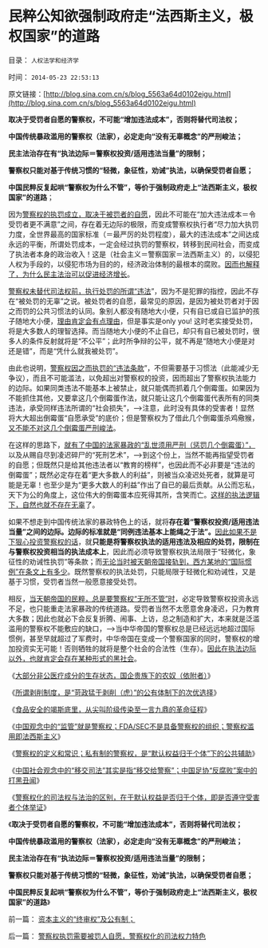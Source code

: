 # 民粹公知欲强制政府走“法西斯主义，极权国家”的道路

目录： `人权法学和经济学` 

时间： `2014-05-23 22:53:13` 

原文链接：[http://blog.sina.com.cn/s/blog_5563a64d0102eigu.html](http://blog.sina.com.cn/s/blog_5563a64d0102eigu.html)

**取决于受罚者自愿的警察权，不可能“增加违法成本”，否则将替代司法权；**

**中国传统暴政滥用的警察权（法家），必定走向“没有无辜概念”的严刑峻法；**

**民主法治存在有“执法边际＝警察权投资/适用违法当量”的限制；**

**警察权只能对基于传统习惯的“轻微，象征性，劝诫”执法，以确保受罚者自愿；**

**中国民粹反复起哄“警察权为什么不管”，等价于强制政府走上“法西斯主义，极权国家”的道路**；

因为[警察权的执罚成立，取决于被罚者的自愿](../../../2014/5/22/警察权执罚需要被罚人自愿，警察权化的司法权力特色.md)，因此不可能在“加大违法成本＝令受罚者更不满意”之间，存在着无边际的极限，而变成警察权执行者“尽力加大执罚力度，全世界最高的国家标准（＝最严厉的处罚程度），最大的违法成本”之间达成永远的平衡，所谓处罚成本，一定会经过执罚的警察权，转移到民间社会，而变成了执法者本身的政治收入！这是（社会主义＝警察国家＝法西斯主义）的，以侵犯人权为手段的，以侵犯市场为目的的，经济政治体制的最根本的腐败。[因而也解释了，为什么民主法治可以促进经济增长](../../../2009/10/30/社会主义，资本主义和公民主义.md)。

[警察权未替代司法权前，执行处罚的所谓“违法](../../../2014/5/21/警察权不允许替代司法权力，及警察国家的定义.md)”，因为不是犯罪的指控，因此不存在“被处罚的无辜”之说。被处罚者的自愿，最常见的原因，是因为被处罚者对于因之而罚的公共习惯法的认同。象别人都没有随地大小便，只有自已或自已监护的孩子随地大小便，[理由肯定会有点理由](../../../2014/5/12/香港“随地大小便起哄案”是大陆公知的集体丑闻；.md)，但是事实是only
you!
这时老实接受处罚，将是大多数人的理智选择。而当随地大小便的不止自已，却只有自已被处罚时，很多人的条件反射就将是“不公平”；此时所争辩的公平，就不再是“随地大小便是对还是错”，而是“凭什么就我被处罚”。

由此也说明，[警察权因之而执罚的“违法条款](../../../2013/7/15/法治社会根本没有“违法”概念.md)”，不但需要基于习惯法（此能减少无争议），而且不可能滥法，以免超出对警察权的投资，因而超出了警察权执法能力的边际。如果同类违法不能基本上被禁止，就只能偶而抓着几个倒霉蛋。如果因为不能抓住其他，又要拿这几个倒霉蛋作法，就只能让这几个倒霉蛋代表所有的同类违法，承受同样违法所谓的“社会损失”，——>注意，此时没有具体的受害者！显然将大大超出倒霉蛋“自愿承受”的底价；但是警察权为了借此几个倒霉蛋杀鸡儆猴，[又不能不对这几个倒霉蛋严刑峻法](../../../2013/7/13/美德法，人治，法治，严刑峻法，革命.md)。

在这样的思路下，[就有了中国的法家暴政的“乱世须用严刑（惩罚几个倒霉蛋）”，](../../../2011/11/11/公有制的自然资源和严刑峻法.md)以及从赐自尽到凌迟碎尸的“死刑艺术”，——>到这个份上，当然不能再指望受罚者的自愿；但既然只是给其他违法者以“教育的榜样”，也因此而不必非要是“违法的倒霉蛋”；既然必定存在着“更大多数人的利益”，则被当众凌迟处死者，就算是可能是无辜！也至少是为“更多大数人的利益”作出了自已的最后贡献。从公而忘私，天下为公的角度上，这位伟大的倒霉蛋本应死得其所，含笑而亡。[这样的执法逻辑下，自然也就不存在无辜](../../../2011/1/23/中国自古无“无辜”和申肖克的救渎.md)了。

如果不想走到中国传统法家的暴政特色上的话，就将**存在着“警察权投资/适用违法当量”之间的边际。边际的标准就是“同例违法基本上能绳之于法”。**[因此如果不是下狠心投资警察权的话](../../../2011/1/24/法治是有成本的；法治也是会破产的.md)，就**只能是将警察权执法的适用违法及相应的处罚，限制在与警察权投资相当的执法成本上**，因此而必须导致警察权执法局限于“轻微化，象征性的劝诫性执罚”等条款；而[无论当时被天朝帝国接轨到，西方某地的“国际惯例”在条文上有多少](../../../2012/5/5/恶法亦法的法家暴政和无罪推论的法治.md)。既然警察权的执法处罚，只能局限于轻微化和劝诫性，又是基于习惯，受罚者当然一般愿意接受处罚。

相反，[当天朝帝国的民粹，总是要警察权“无所不管”时](../../../2013/7/12/“美德法”，传统文化对民主的狙击，对法治的反击.md)，必定导致警察权投资永远不足，也只能重走法家暴政的传统道路。受罚者当然不太愿意舍身凌迟，只为教育大多数；因此也就必下会反复折腾、闹事、上访，总之制造和扩大，本来就是泛滥滥用的警察权不能敷应的缺口，——>当中华帝国的警察权总是已经远远地超过国际惯例，甚至早就超过了军费时，中华帝国在变成一个警察国家的同时，警察权的增加投资实无可能！否则牺牲的就将是整个社会的合法性（生存）。[因此在执法边际以外，也就肯定会存在某种形式的黑社会](../../../2012/12/1/个体社会抑制了“赌博，吸毒，卖淫”的衍生成本.md)。

《[大部分非公医疗成分的生存状态，国企贵族下的农奴（依附者）](../../../2014/5/13/大部分非公医疗成分的生存状态，国企贵族下的农奴（依附者）.md)》

《[所谓剥削制度，是“苛政猛于剥削（虎）”的公有体制下的次优选择](../../../2014/5/15/判断医改市场化程度的简单指标.md)》

《[食品安全的竭斯底里，从尖叫阶级传染至一言九鼎的革命征程](../../../2014/5/16/食品安全竭斯底里，从尖叫阶级传染到一言九鼎的革命征程.md)》

《[中国观念中的“监管”就是警察权；FDA/SEC不是具备警察权的组织；警察权滥用即法西斯主义](../../../2014/5/19/孟德斯鸠“习惯被监管的中国人，不理解市场经济的价值”.md)》

《[警察权的定义和常识；私有制的警察权，是“默认权益归于个体”下的公共辅助](../../../2014/5/20/警察权的定义和常识,公法及私法.md)》

《[中国社会观念中的“移交司法”其实是指“移交给警察”；中国足协“反腐败”案中的打黑丑闻](../../../2014/5/21/警察权不允许替代司法权力，及警察国家的定义.md)》

《[警察权化的司法权与法治的区别，在于默认权益是否归于个体，即是否遵守受害者个体举证](../../../2014/5/22/警察权执罚需要被罚人自愿，警察权化的司法权力特色.md)》

《**取决于受罚者自愿的警察权，不可能“增加违法成本”，否则将替代司法权；**

**中国传统暴政滥用的警察权（法家），必定走向“没有无辜概念”的严刑峻法；**

**民主法治存在有“执法边际＝警察权投资/适用违法当量”的限制；**

**警察权只能对基于传统习惯的“轻微，象征性，劝诫”执法，以确保受罚者自愿；**

**中国民粹反复起哄“警察权为什么不管”，等价于强制政府走上“法西斯主义，极权国家”的道路**》

前一篇： [资本主义的“终审权”及公有制；](../../../2014/5/26/资本主义的“终审权”及公有制；.md)

后一篇： [警察权执罚需要被罚人自愿，警察权化的司法权力特色](../../../2014/5/22/警察权执罚需要被罚人自愿，警察权化的司法权力特色.md)

